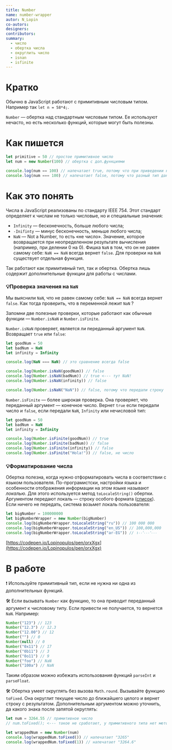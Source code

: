 ```yaml
---
title: Number
name: number-wrapper
autor: N_Lopin
co-autors:
designers:
contributors:
summary:
  - число
  - обертка числа
  - округлить число
  - isnan
  - isfinite
---
```


# Кратко

Обычно в JavaScript работают с примитивным числовым типом. Например так `let n = 58*4;`.

`Number` — обертка над стандартным числовым типом. Ее используют нечасто, но есть несколько функций, которые могут быть полезны.

# Как пишется

```jsx
let primitive = 50 // простое примитивное число
let num = new Number(100) // обертка с доп.функциями

console.log(num == 100) // напечатает true, потому что при приведении к числовому типу значения будут одинаковыми
console.log(num === 100) // напечатает false, потому что разный тип данных (обертка vs примитив)
```

# Как это понять

Числа в JavaScript реализованы по стандарту IEEE 754. Этот стандарт определяет к числам не только числовые, но и специальные значения:

- `Infinity` — бесконечность, больше любого числа;
- `-Inifinty` — минус бесконечность, меньше любого числа;
- `NaN` — Not a Number, то есть «не число». Значение, которое возвращается при неопределенном результате вычисления (например, при делении 0 на 0). Фишка `NaN` в том, что он не равен самому себе: `NaN == NaN` всегда вернет `false`. Для проверки на `NaN` существует отдельная функция.

Так работают как примитивный тип, так и обертка. Обертка лишь содержит дополнительные функции для работы с числами.

### 💡Проверка значения на `NaN`

Мы выяснили `NaN`, что не равен самому себе: `NaN == NaN` всегда вернет `false`. Как тогда проверить, что в переменной лежит `NaN` ?

Запомни две полезные проверки, которые работают как обычные функции — `Number.isNaN` и `Number.isFinite`.

`Number.isNaN` проверяет, является ли переданный аргумент `NaN`. Возвращает `true` или `false`:

```jsx
let goodNum = 50
let badNum = NaN
let infinity = Infinity

console.log(NaN === NaN) // это сравнение всегда false

console.log(Number.isNaN(goodNum)) // false
console.log(Number.isNaN(badNum)) // true <--- тут NaN!
console.log(Number.isNaN(infinity)) // false

console.log(Number.isNaN("NaN")) // false, потому что передали строку
```

`Number.isFinite` — более широкая проверка. Она проверяет, что переданный аргумент — конечное число. Вернет `true` если передали число и `false`, если передали `NaN`, `Infinity` или нечисловой тип:

```jsx
let goodNum = 50
let badNum = NaN
let infinity = Infinity

console.log(Number.isFinite(goodNum)) // true
console.log(Number.isFinite(badNum)) // false
console.log(Number.isFinite(infinity)) // false
console.log(Number.isFinite("Hola!")) // false, не число
```

### 💡Форматирование числа

Обертка полезна, когда нужно отформатировать числа в соответствии с языком пользователя. По-програмистски, настройки языка и особенности отображения информации на этом языке называют _локалью_. Для этого используется метод `toLocaleString()` обертки. Аргументом передают локаль — строку особого формата ([список](https://github.com/ladjs/i18n-locales)). Если ничего не передать, система возьмет локаль пользователя:

```jsx
let bigNumber = 100000000
let bigNumberWrapper = new Number(bigNumber)
console.log(bigNumberWrapper.toLocaleString("ru")) // 100 000 000
console.log(bigNumberWrapper.toLocaleString("en_US")) // 100,000,000
console.log(bigNumberWrapper.toLocaleString("ar-EG")) // ١٠٠٬٠٠٠٬٠٠٠
```

[https://codepen.io/Lopinopulos/pen/orxXgx](https://codepen.io/Lopinopulos/pen/orxXgx)

# В работе

❗️ Используйте примитивный тип, если не нужна ни одна из дополнительных функций.

🛠 Если вызывать `Number` как функцию, то она приводит переданный аргумент к числовому типу. Если привести не получается, то вернется `NaN`. Например:

```jsx
Number("123") // 123
Number("12.3") // 12.3
Number("12.00") // 12
Number("") // 0
Number(null) // 0
Number("0x11") // 17
Number("0b11") // 3
Number("0o11") // 9
Number("foo") // NaN
Number("100a") // NaN
```

Таким образом можно избежать использования функций `parseInt` и `parseFloat`.

🛠 Обертка умеет округлять без вызова `Math.round`. Вызывайте функцию `toFixed`. Она округлит текущее число до ближайшего целого и вернет строку с результатом. Дополнительным аргументом можно уточнить, да какого знака после запятой округлять:

```jsx
let num = 3264.55 // примитивное число
// num.toFixed(); <--- такое не сработает, у примитивного типа нет метода toFixed

let wrappedNum = new Number(num)
console.log(wrappedNum.toFixed()) // напечатает "3265"
console.log(wrappedNum.toFixed(1)) // напечатает "3264.6"
```
